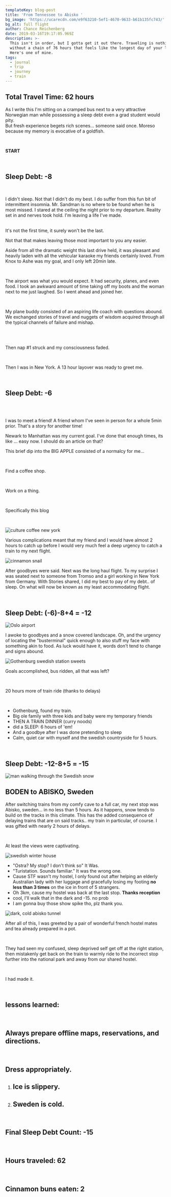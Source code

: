 ```yaml
---
templateKey: blog-post
title: 'From Tennessee to Abisko '
bg_image: 'https://ucarecdn.com/e9f63210-5ef1-4670-9633-b61b135fc743/'
bg_alt: full flight
author: Chance Reichenberg
date: 2019-03-16T19:17:05.969Z
description: >-
  This isn't in order, but I gotta get it out there. Traveling is nothing
  without a chain of 76 hours that feels like the longest day of your life.
  Here's one of mine.
tags:
  - journal
  - trip
  - journey
  - train
---
```

<div class="article-text">

## Total Travel Time: 62 hours

As I write this I'm sitting on a cramped bus next to a very attractive Norwegian man while possessing a sleep debt even a grad student would pity.
<br/>
But fresh experience begets rich scenes... someone said once.
Moreso because my memory is evocative of a goldfish.

<br/>

**START**

<br/>

## Sleep Debt: -8

<br/>

I didn't sleep. Not that I didn't do my best. I do suffer from this fun bit of intermittent insomnia. Mr. Sandman is no where to be found when he is most missed. I stared at the ceiling the night prior to my departure. Reality set in and nerves took hold. I'm leaving a life I've made. 

<br/>It's not the first time, it surely won't be the last. 

Not that that makes leaving those most important to you any easier.<br/>

Aside from all the dramatic weight this last drive held, it was pleasant and heavily laden with all the vehicular karaoke my friends certainly loved. From Knox to Ashe was my goal, and I only left 20min late.

<br/>

The airport was what you would expect. It had security, planes, and even food. I took an awkward amount of time taking off my boots and the woman next to me just laughed. So I went ahead and joined her.

<br/>

My plane buddy consisted of an aspiring life coach with questions abound. We exchanged stories of travel and nuggets of wisdom acquired through all the typical channels of failure and mishap. 

<br/>

<br/>

Then nap #1 struck and my consciousness faded.

<br/> 

Then I was in New York. A 13 hour layover was ready to greet me.

<br/>

## Sleep Debt: -6

<br/>

<br/> 

I was to meet a friend! A friend whom I've seen in person for a whole 5min prior. That's a story for another time!

Newark to Manhattan was my current goal. I've done that enough times, its like ... easy now. I should do an article on that?

This brief dip into the BIG APPLE consisted of a normalcy for me... 

<br/>

Find a coffee shop.

<br/>

Work on a thing.

<br/>

Specifically this blog

<br/>

</div>

<div class="article-image">

![culture coffee new york](https://ucarecdn.com/0079456d-e685-4df5-99a4-c49d79050ed4/ "culture coffee new york")

</div>

<div class="article-text">

Various complications meant that my friend and I would have almost 2 hours to catch up before I would very much feel a deep urgency to catch a train to my next flight.

</div>

<div class="article-image">

![cinnamon snail](https://ucarecdn.com/5a875ff0-c020-4410-809c-143b5afb5805/ "cinnamon snail vegan")

</div>

<div class="article-text">

After goodbyes were said. Next was the long haul flight. To my surprise I was seated next to someone from Tromso and a girl working in New York from Germany. With Stories shared, I did my best to pay of my debt.. of sleep. On what will now be known as my least accommodating flight. 

<br/>

## Sleep Debt: (-6)-8+4 = -12

</div>

<div class="article-image">

![Oslo airport](https://ucarecdn.com/2a0d23a8-24c9-49a4-969f-159da37e7f42/ "oslo airport")

</div>

<div class="article-text">

I awoke to goodbyes and a snow covered landscape. Oh, and the urgency of locating the "busterminal" quick enough to also stuff my face with something akin to food. As luck would have it, words don't tend to change and signs abound.

</div>

<div class="article-image">

![Gothenburg swedish station sweets](https://ucarecdn.com/178c4882-79ad-4534-9a11-1f65a173cae9/ "Gothenburg swedish station sweets")

</div>

<div class="article-text">

Goals accomplished, bus ridden, all that was left? 

<br/>

20 hours more of train ride (thanks to delays)

<br/>

* Gothenburg, found my train.
* Big ole family with three kids and baby were my temporary friends
* THEN A TRAIN DINNER (curry noods)
* did a SLEEP: 6 hours of 'em!
* And a goodbye after I was done pretending to sleep
* Calm, quiet car with myself and the swedish countryside for 5 hours.

<br/>

## Sleep Debt: -12-8+5 = -15

</div>

<div class="article-image">

![man walking through the Swedish snow](https://ucarecdn.com/f3b64791-78b7-4b39-8c58-750266930a63/ "man walking through the Swedish snow")

</div>

<div class="article-text">

## BODEN to ABISKO, Sweden

After switching trains from my comfy cave to a full car, my next stop was Abisko, sweden... in no less than 5 hours. As it happens, snow tends to build on the tracks in this climate. This has the added consequence of delaying trains that are on said tracks.. my train in particular, of course. I was gifted with nearly 2 hours of delays.

<br/>

At least the views were captivating.

</div>

<div class="article-image">

![swedish winter house](https://ucarecdn.com/b518a789-f54f-43d5-84e3-5ff1f09b3b51/ "swedish winter house")

</div>

<div class="article-text">



* "Ostra? My stop? I don't think so" It Was.
* "Turistation. Sounds familiar." It was the wrong one.
* Cause STF wasn't my hostel, I only found out after helping an elderly Australian lady with her luggage and gracefully losing my footing **no less than 3 times** on the ice in front of 5 strangers.
* Oh 3km, cause my hostel was back at the last stop. **Thanks reception**
* cool, I'll walk that in the dark and -15. no prob
* I am gonna buy those show spike tho, plz thank you.

<div class="article-image">

![dark, cold abisko tunnel](https://ucarecdn.com/d344262f-fc1d-4860-a410-58dc3e3e62ed/ "dark, cold abisko tunnel")

</div>

<div class="article-text">

After all of this, I was greeted by a pair of wonderful french hostel mates and tea already prepared in a pot.

<br/>

They had seen my confused, sleep deprived self get off at the right station, then mistakenly get back on the train to warmly ride to the incorrect stop further into the national park and away from our shared hostel.

<br/>

I had made it.

<br/>

## lessons learned:

<br/>

## Always prepare offline maps, reservations, and directions.

<br/>

## Dress appropriately.

1. ##  Ice is slippery. 
2. ##  Sweden is cold. 

<br/>

## Final Sleep Debt Count: -15

<br/>

## Hours traveled: 62

<br/>

## Cinnamon buns eaten: 2

</div>
